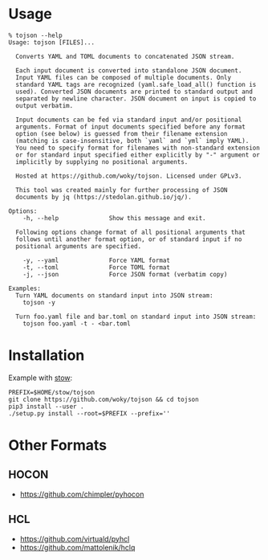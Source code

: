# Usage

	% tojson --help
	Usage: tojson [FILES]...
	
	  Converts YAML and TOML documents to concatenated JSON stream.
	
	  Each input document is converted into standalone JSON document.
	  Input YAML files can be composed of multiple documents. Only
	  standard YAML tags are recognized (yaml.safe_load_all() function is
	  used). Converted JSON documents are printed to standard output and
	  separated by newline character. JSON document on input is copied to
	  output verbatim.
	
	  Input documents can be fed via standard input and/or positional
	  arguments. Format of input documents specified before any format
	  option (see below) is guessed from their filename extension
	  (matching is case-insensitive, both `yaml` and `yml` imply YAML).
	  You need to specify format for filenames with non-standard extension
	  or for standard input specified either explicitly by "-" argument or
	  implicitly by supplying no positional arguments.
	
	  Hosted at https://github.com/woky/tojson. Licensed under GPLv3.
	
	  This tool was created mainly for further processing of JSON
	  documents by jq (https://stedolan.github.io/jq/).
	
	Options:
	    -h, --help              Show this message and exit.
	
	  Following options change format of all positional arguments that
	  follows until another format option, or of standard input if no
	  positional arguments are specified.
	
	    -y, --yaml              Force YAML format
	    -t, --toml              Force TOML format
	    -j, --json              Force JSON format (verbatim copy)
	
	Examples:
	  Turn YAML documents on standard input into JSON stream:
	    tojson -y
	
	  Turn foo.yaml file and bar.toml on standard input into JSON stream:
	    tojson foo.yaml -t - <bar.toml
	
# Installation

Example with [stow](https://www.gnu.org/software/stow/):

	PREFIX=$HOME/stow/tojson
	git clone https://github.com/woky/tojson && cd tojson
	pip3 install --user .
	./setup.py install --root=$PREFIX --prefix=''

# Other Formats

## HOCON

- https://github.com/chimpler/pyhocon

## HCL

- https://github.com/virtuald/pyhcl
- https://github.com/mattolenik/hclq
